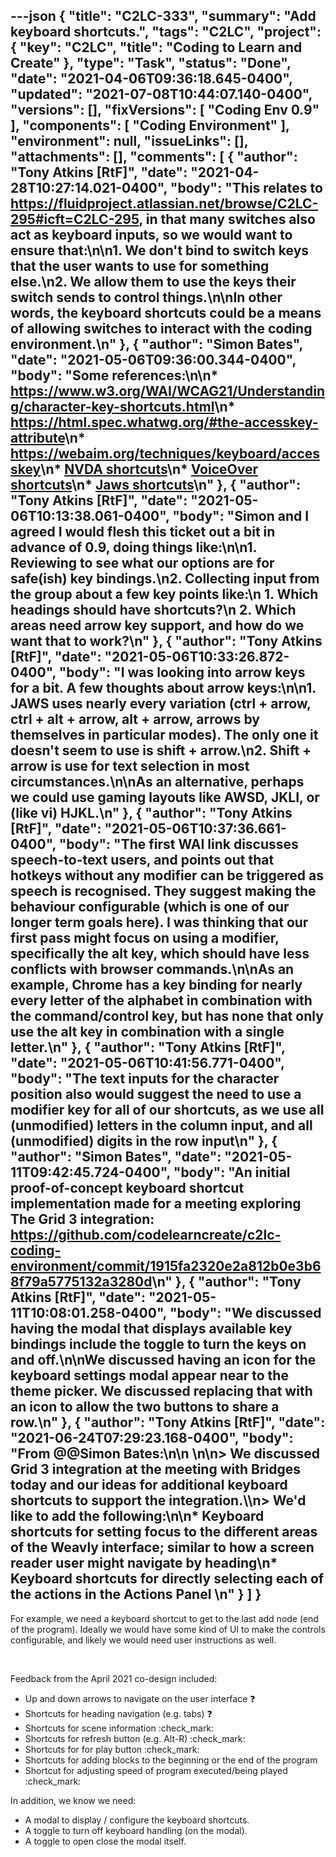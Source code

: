 ---json
{
  "title": "C2LC-333",
  "summary": "Add keyboard shortcuts.",
  "tags": "C2LC",
  "project": {
    "key": "C2LC",
    "title": "Coding to Learn and Create"
  },
  "type": "Task",
  "status": "Done",
  "date": "2021-04-06T09:36:18.645-0400",
  "updated": "2021-07-08T10:44:07.140-0400",
  "versions": [],
  "fixVersions": [
    "Coding Env 0.9"
  ],
  "components": [
    "Coding Environment"
  ],
  "environment": null,
  "issueLinks": [],
  "attachments": [],
  "comments": [
    {
      "author": "Tony Atkins [RtF]",
      "date": "2021-04-28T10:27:14.021-0400",
      "body": "This relates to <https://fluidproject.atlassian.net/browse/C2LC-295#icft=C2LC-295>, in that many switches also act as keyboard inputs, so we would want to ensure that:\n\n1. We don't bind to switch keys that the user wants to use for something else.\n2. We allow them to use the keys their switch sends to control things.\n\nIn other words, the keyboard shortcuts could be a means of allowing switches to interact with the coding environment.\n"
    },
    {
      "author": "Simon Bates",
      "date": "2021-05-06T09:36:00.344-0400",
      "body": "Some references:\n\n* <https://www.w3.org/WAI/WCAG21/Understanding/character-key-shortcuts.html>\n* <https://html.spec.whatwg.org/#the-accesskey-attribute>\n* <https://webaim.org/techniques/keyboard/accesskey>\n* [NVDA shortcuts](https://dequeuniversity.com/screenreaders/nvda-keyboard-shortcuts#nvda-nvda_shortcut_keys)\n* [VoiceOver shortcuts](https://dequeuniversity.com/screenreaders/voiceover-keyboard-shortcuts#vo-mac-basics)\n* [Jaws shortcuts](https://dequeuniversity.com/screenreaders/jaws-keyboard-shortcuts)\n"
    },
    {
      "author": "Tony Atkins [RtF]",
      "date": "2021-05-06T10:13:38.061-0400",
      "body": "Simon and I agreed I would flesh this ticket out a bit in advance of 0.9, doing things like:\n\n1. Reviewing to see what our options are for safe(ish) key bindings.\n2. Collecting input from the group about a few key points like:\n   1. Which headings should have shortcuts?\n   2. Which areas need arrow key support, and how do we want that to work?\n"
    },
    {
      "author": "Tony Atkins [RtF]",
      "date": "2021-05-06T10:33:26.872-0400",
      "body": "I was looking into arrow keys for a bit.  A few thoughts about arrow keys:\n\n1. JAWS uses nearly every variation (ctrl + arrow, ctrl + alt + arrow, alt + arrow, arrows by themselves in particular modes). The only one it doesn't seem to use is shift + arrow.\n2. Shift + arrow is use for text selection in most circumstances.\n\nAs an alternative, perhaps we could use gaming layouts like AWSD, JKLI, or (like vi) HJKL.\n"
    },
    {
      "author": "Tony Atkins [RtF]",
      "date": "2021-05-06T10:37:36.661-0400",
      "body": "The first WAI link discusses speech-to-text users, and points out that hotkeys without any modifier can be triggered as speech is recognised. They suggest making the behaviour configurable (which is one of our longer term goals here).   I was thinking that our first pass might focus on using a modifier, specifically the alt key, which should have less conflicts with browser commands.\n\nAs an example, Chrome has a key binding for nearly every letter of the alphabet in combination with the command/control key, but has none that only use the alt key in combination with a single letter.\n"
    },
    {
      "author": "Tony Atkins [RtF]",
      "date": "2021-05-06T10:41:56.771-0400",
      "body": "The text inputs for the character position also would suggest the need to use a modifier key for all of our shortcuts, as we use all (unmodified) letters in the column input, and all (unmodified) digits in the row input\n"
    },
    {
      "author": "Simon Bates",
      "date": "2021-05-11T09:42:45.724-0400",
      "body": "An initial proof-of-concept keyboard shortcut implementation made for a meeting exploring The Grid 3 integration: <https://github.com/codelearncreate/c2lc-coding-environment/commit/1915fa2320e2a812b0e3b68f79a5775132a3280d>\n"
    },
    {
      "author": "Tony Atkins [RtF]",
      "date": "2021-05-11T10:08:01.258-0400",
      "body": "We discussed having the modal that displays available key bindings include the toggle to turn the keys on and off.\n\nWe discussed having an icon for the keyboard settings modal appear near to the theme picker.  We discussed replacing that with an icon to allow the two buttons to share a row.\n"
    },
    {
      "author": "Tony Atkins [RtF]",
      "date": "2021-06-24T07:29:23.168-0400",
      "body": "From @@Simon Bates:\n\n \n\n> We discussed Grid 3 integration at the meeting with Bridges today and our ideas for additional keyboard shortcuts to support the integration.\\\n> We'd like to add the following:\n\n* Keyboard shortcuts for setting focus to the different areas of the Weavly interface; similar to how a screen reader user might navigate by heading\n* Keyboard shortcuts for directly selecting each of the actions in the Actions Panel&#x20;\n"
    }
  ]
}
---
For example, we need a keyboard shortcut to get to the last add node (end of the program). Ideally we would have some kind of UI to make the controls configurable, and likely we would need user instructions as well.

 

Feedback from the April 2021 co-design included:

* Up and down arrows to navigate on the user interface :question:
* Shortcuts for heading navigation (e.g. tabs) :question:
* Shortcuts for scene information :check\_mark:
* Shortcuts for refresh button (e.g. Alt-R) :check\_mark:
* Shortcuts for for play button :check\_mark:
* Shortcuts for adding blocks to the beginning or the end of the program
* Shortcut for adjusting speed of program executed/being played :check\_mark:

In addition, we know we need:

* A modal to display / configure the keyboard shortcuts.
* A toggle to turn off keyboard handling (on the modal).
* A toggle to open close the modal itself.

        